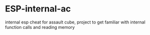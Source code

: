 # ESP-internal-ac
internal esp cheat for assault cube, project to get familiar with internal function calls and reading memory
